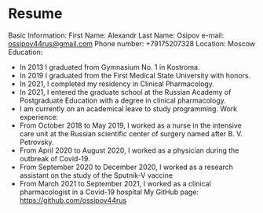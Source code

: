 # Resume
Basic Information:
First Name: Alexandr
Last Name: Osipov
e-mail: ossipov44rus@gmail.com
Phone number: +79175207328
Location: Moscow
Education:
-	In 2013 I graduated from Gymnasium No. 1 in Kostroma. 
-	In 2019 I graduated from the First Medical State University with honors. 
-	In 2021, I completed my residency in Clinical Pharmacology. 
-	In 2021, I entered the graduate school at the Russian Academy of Postgraduate Education with a degree in clinical pharmacology. 
-	I am currently on an academical leave to study programming.
Work experience:
-	From October 2018 to May 2019, I worked as a nurse in the intensive care unit at the Russian scientific center of surgery named after B. V. Petrovsky.
-	From April 2020 to August 2020, I worked as a physician during the outbreak of Covid-19.
-	From September 2020 to December 2020, I worked as a research assistant on the study of the Sputnik-V vaccine
-	From March 2021 to September 2021, I worked as a clinical pharmacologist in a Сovid-19 hospital
My GitHub page:
https://github.com/ossipov44rus

